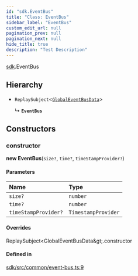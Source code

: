```yaml
---
id: "sdk.EventBus"
title: "Class: EventBus"
sidebar_label: "EventBus"
custom_edit_url: null
pagination_prev: null
pagination_next: null
hide_title: true
description: "Test Description"
---
```


[sdk](../namespaces/sdk.md).EventBus

## Hierarchy

- `ReplaySubject`<[`GlobalEventBusData`](../namespaces/sdk.md#globaleventbusdata)\>

  ↳ **`EventBus`**

## Constructors

### constructor

**new EventBus**(`size?`, `time?`, `timeStampProvider?`)

#### Parameters

| Name | Type |
| :------ | :------ |
| `size?` | `number` |
| `time?` | `number` |
| `timeStampProvider?` | `TimestampProvider` |

#### Overrides

ReplaySubject&lt;GlobalEventBusData\&gt;.constructor

#### Defined in

[sdk/src/common/event-bus.ts:9](https://github.com/AKASHAorg/akasha-framework/blob/d370b59a/sdk/src/common/event-bus.ts#L9)
